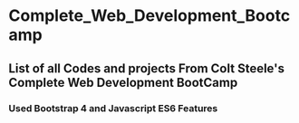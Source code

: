 # Complete_Web_Development_Bootcamp
## List of all Codes and projects From Colt Steele's Complete Web Development BootCamp
### Used Bootstrap 4 and Javascript ES6 Features
